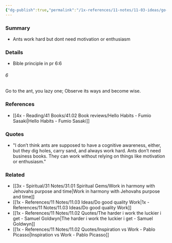 ```yaml
---
{"dg-publish":true,"permalink":"/1x-references/11-notes/11-03-ideas/go-to-the-ant-hard-work-without-motivation/","title":"Go to the ant - hard work without motivation","created":"2024-07-03T16:53:59.242+03:00","updated":"2024-07-03T16:53:59.242+03:00"}
---
```



### Summary
- Ants work hard but dont need motivation or enthusiasm

### Details
- Bible principle in pr 6:6 
<div class="transclusion internal-embed is-loaded"><div class="markdown-embed">



###### 6
Go to the ant, you lazy one; Observe its ways and become wise.


</div></div>


### References
- [[4x - Reading/41 Books/41.02 Book reviews/Hello Habits - Fumio Sasaki\|Hello Habits - Fumio Sasaki]]

### Quotes
- "I don’t think ants are supposed to have a cognitive awareness, either, but they dig holes, carry sand, and always work hard. Ants don’t need business books. They can work without relying on things like motivation or enthusiasm."

### Related
- [[3x - Spiritual/31 Notes/31.01 Spiritual Gems/Work in harmony with Jehovahs purpose and time\|Work in harmony with Jehovahs purpose and time]]
- [[1x - References/11 Notes/11.03 Ideas/Do good quality Work\|1x - References/11 Notes/11.03 Ideas/Do good quality Work]]
- [[1x - References/11 Notes/11.02 Quotes/The harder i work the luckier i get - Samuel Goldwyn\|The harder i work the luckier i get - Samuel Goldwyn]]
- [[1x - References/11 Notes/11.02 Quotes/Inspiration vs Work - Pablo Picasso\|Inspiration vs Work - Pablo Picasso]]